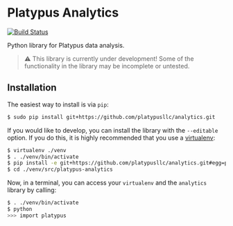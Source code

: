 # Platypus Analytics #

[![Build Status](https://travis-ci.org/platypusllc/analytics.svg)](https://travis-ci.org/platypusllc/analytics)

Python library for Platypus data analysis.

 >:warning: This library is currently under development!  Some of the functionality in the library may be incomplete or untested.

## Installation ##
The easiest way to install is via `pip`:
```bash
$ sudo pip install git+https://github.com/platypusllc/analytics.git
```

If you would like to develop, you can install the library with the `--editable` option.  If you do this, it is highly recommended that you use a [virtualenv][1]:
```bash
$ virtualenv ./venv
$ . ./venv/bin/activate
$ pip install -e git+https://github.com/platypusllc/analytics.git#egg=platypus-analytics
$ cd ./venv/src/platypus-analytics
```

Now, in a terminal, you can access your `virtualenv` and the `analytics` library by calling:
```bash
$ . ./venv/bin/activate
$ python
>>> import platypus
```

[1]: http://docs.python-guide.org/en/latest/dev/virtualenvs/
